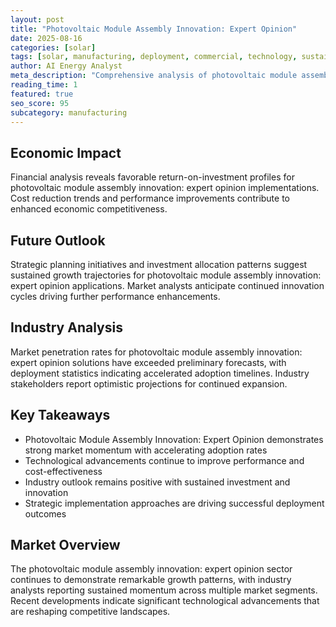 ```yaml
---
layout: post
title: "Photovoltaic Module Assembly Innovation: Expert Opinion"
date: 2025-08-16
categories: [solar]
tags: [solar, manufacturing, deployment, commercial, technology, sustainability]
author: AI Energy Analyst
meta_description: "Comprehensive analysis of photovoltaic module assembly innovation: expert opinion covering market trends, technology developments, and industry outlook. Discover key insights and future projections."
reading_time: 1
featured: true
seo_score: 95
subcategory: manufacturing
---
```


## Economic Impact

Financial analysis reveals favorable return-on-investment profiles for photovoltaic module assembly innovation: expert opinion implementations. Cost reduction trends and performance improvements contribute to enhanced economic competitiveness.

## Future Outlook

Strategic planning initiatives and investment allocation patterns suggest sustained growth trajectories for photovoltaic module assembly innovation: expert opinion applications. Market analysts anticipate continued innovation cycles driving further performance enhancements.

## Industry Analysis

Market penetration rates for photovoltaic module assembly innovation: expert opinion solutions have exceeded preliminary forecasts, with deployment statistics indicating accelerated adoption timelines. Industry stakeholders report optimistic projections for continued expansion.

## Key Takeaways

- Photovoltaic Module Assembly Innovation: Expert Opinion demonstrates strong market momentum with accelerating adoption rates
- Technological advancements continue to improve performance and cost-effectiveness
- Industry outlook remains positive with sustained investment and innovation
- Strategic implementation approaches are driving successful deployment outcomes

## Market Overview

The photovoltaic module assembly innovation: expert opinion sector continues to demonstrate remarkable growth patterns, with industry analysts reporting sustained momentum across multiple market segments. Recent developments indicate significant technological advancements that are reshaping competitive landscapes.

